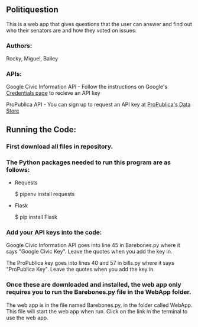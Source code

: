 ## Politiquestion

This is a web app that gives questions that the user can answer and find out who their senators are and how they voted on issues.  

### Authors: 
  Rocky, Miguel, Bailey

### APIs: 

  Google Civic Information API - Follow the instructions on Google's [Credentials page](https://console.developers.google.com/apis/credentials) to recieve an API key

  ProPublica API - You can sign up to request an API key at [ProPublica's Data Store](https://www.propublica.org/datastore/api/propublica-congress-api)

## Running the Code:

### First download all files in repository. 

### The Python packages needed to run this program are as follows:

* Requests 

    $ pipenv install requests
* Flask

    $ pip install Flask

### Add your API keys into the code:

Google Civic Information API goes into line 45 in Barebones.py where it says "Google Civic Key". Leave the quotes when you add the key in.

The ProPublica key goes into lines 40 and 57 in bills.py where it says "ProPublica Key". Leave the quotes when you add the key in. 

### Once these are downloaded and installed, the web app only requires you to run the Barebones.py file in the WebApp folder. 

The web app is in the file named Barebones.py, in the folder called WebApp. This file will start the web app when run. Click on the link in the terminal to use the web app.
